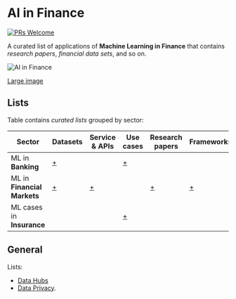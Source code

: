 
# AI in Finance

[![PRs Welcome](https://img.shields.io/badge/PRs-welcome-brightgreen.svg?style=flat-square)](http://makeapullrequest.com)

A curated list of applications of __Machine Learning in Finance__ that contains _research papers_, _financial data sets_, and so on.

![AI in Finance](https://static.0xcode.in/images/ai-in-finance.png?v=2)

[Large image](https://static.0xcode.in/images/ai-in-finance.large.png)

## Lists

Table contains _curated lists_ grouped by sector:

| Sector | Datasets | Service & APIs | Use cases | Research papers | Frameworks | Community Activities |
| -- | -- | -- | -- | -- | -- | -- |
| ML in __Banking__ | [+](banking/datasets.md) | | [+](banking/cases.md) | | | [Hackatons](banking/hackathons.md), [Conferences](banking/conferences.md) |
| ML in __Financial Markets__ | [+](markets/datasets.md#datasets) | [+](markets/datasets.md#service-apis) | | [+](markets/research_papers.md) | [+](markets/frameworks.md) | [Online cources](markets/courses.md) |
|  ML cases in __Insurance__ | | | [+](insurance/cases.md) | | | |

## General

Lists:

- [Data Hubs](data_hubs.md)
- [Data Privacy](data_privacy.md).
